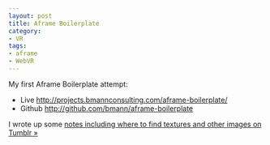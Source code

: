 ```yaml
---
layout: post
title: Aframe Boilerplate
category:
- VR
tags:
- aframe
- WebVR
---
```


My first Aframe Boilerplate attempt:
* Live http://projects.bmannconsulting.com/aframe-boilerplate/
* Github http://github.com/bmann/aframe-boilerplate

I wrote up some [notes including where to find textures and other images on Tumblr »](http://tumblr.bmannconsulting.com/post/135664145908/im-messing-around-with-aframevr-and-learning)